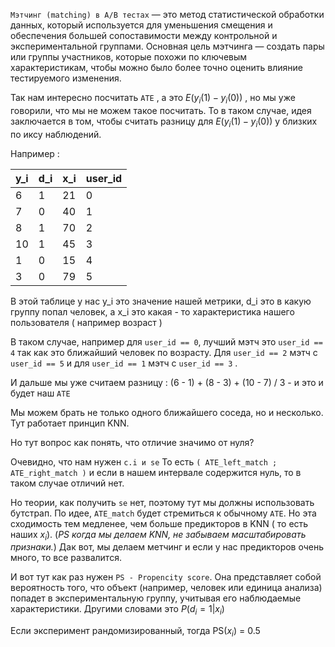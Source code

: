 `Мэтчинг (matching) в A/B тестах` — это метод статистической обработки данных, который используется для уменьшения смещения и обеспечения большей сопоставимости между контрольной и экспериментальной группами. Основная цель мэтчинга — создать пары или группы участников, которые похожи по ключевым характеристикам, чтобы можно было более точно оценить влияние тестируемого изменения.

Так нам интересно посчитать `ATE` , а это $E(y_i(1) - y_i(0))$ , но мы уже говорили, что мы не можем такое посчитать. То в таком случае, идея заключается в том, чтобы считать разницу для $E(y_i(1) - y_i(0))$ у близких по иксу наблюдений. 

Например : 

| y_i | d_i | x_i | user_id |
| --- | --- | --- | ------- |
| 6   | 1   | 21  | 0       |
| 7   | 0   | 40  | 1       |
| 8   | 1   | 70  | 2       |
| 10  | 1   | 45  | 3       |
| 1   | 0   | 15  | 4       |
| 3   | 0   | 79  | 5       |

В этой таблице у нас y_i это значение нашей метрики, d_i это в какую группу попал человек, а x_i это какая - то характеристика нашего пользователя ( например возраст )

В таком случае, например для `user_id == 0`, лучший мэтч это `user_id == 4` так как это ближайший человек по возрасту. Для `user_id == 2` мэтч с `user_id == 5` и для `user_id == 1` мэтч с `user_id == 3` . 

И дальше мы уже считаем разницу : 
(6 - 1) + (8 - 3) + (10 - 7) / 3 - и это и будет наш `ATE`

Мы можем брать не только одного ближайшего соседа, но и несколько. Тут работает принцип KNN. 

Но тут вопрос как понять, что отличие значимо от нуля? 

Очевидно, что нам нужен `c.i и se`
То есть `( ATE_left_match ; ATE_right_match )` и если в нашем интервале содержится нуль, то в таком случае отличий нет. 

Но теории, как получить `se` нет, поэтому тут мы должны использовать бутстрап. 
По идее, `ATE_match` будет стремиться к обычному `ATE`. Но эта сходимость тем медленее, чем больше предикторов в KNN ( то есть наших $x_i$). (*PS когда мы делаем KNN, не забываем масштабировать признаки.*) Дак вот, мы делаем метчинг и если у нас предикторов очень много, то все развалится. 

И вот тут как раз нужен `PS - Propencity score`. Она представляет собой вероятность того, что объект (например, человек или единица анализа) попадет в экспериментальную группу, учитывая его наблюдаемые характеристики. Другими словами это $P(d_i = 1 | x_i)$ 

Если эксперимент рандомизированный, тогда PS($x_i$) = 0.5






